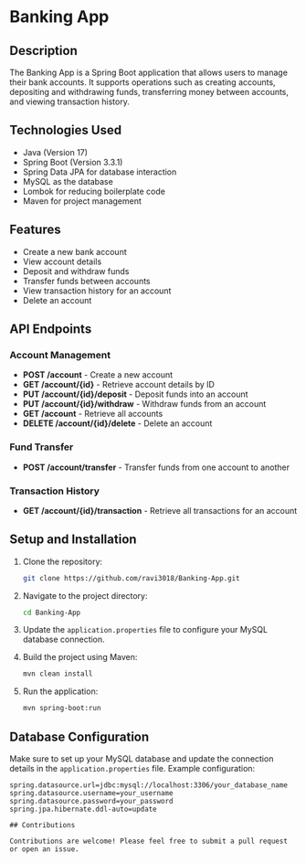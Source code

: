 # Banking App

## Description
The Banking App is a Spring Boot application that allows users to manage their bank accounts. It supports operations such as creating accounts, depositing and withdrawing funds, transferring money between accounts, and viewing transaction history.

## Technologies Used
- Java (Version 17)
- Spring Boot (Version 3.3.1)
- Spring Data JPA for database interaction
- MySQL as the database
- Lombok for reducing boilerplate code
- Maven for project management

## Features
- Create a new bank account
- View account details
- Deposit and withdraw funds
- Transfer funds between accounts
- View transaction history for an account
- Delete an account

## API Endpoints

### Account Management
- **POST /account** - Create a new account
- **GET /account/{id}** - Retrieve account details by ID
- **PUT /account/{id}/deposit** - Deposit funds into an account
- **PUT /account/{id}/withdraw** - Withdraw funds from an account
- **GET /account** - Retrieve all accounts
- **DELETE /account/{id}/delete** - Delete an account

### Fund Transfer
- **POST /account/transfer** - Transfer funds from one account to another

### Transaction History
- **GET /account/{id}/transaction** - Retrieve all transactions for an account

## Setup and Installation
1. Clone the repository:
    ```bash
    git clone https://github.com/ravi3018/Banking-App.git
    ```

2. Navigate to the project directory:
    ```bash
    cd Banking-App
    ```

3. Update the `application.properties` file to configure your MySQL database connection.

4. Build the project using Maven:
    ```bash
    mvn clean install
    ```

5. Run the application:
    ```bash
    mvn spring-boot:run
    ```

## Database Configuration
Make sure to set up your MySQL database and update the connection details in the `application.properties` file. Example configuration:
```properties
spring.datasource.url=jdbc:mysql://localhost:3306/your_database_name
spring.datasource.username=your_username
spring.datasource.password=your_password
spring.jpa.hibernate.ddl-auto=update

## Contributions

Contributions are welcome! Please feel free to submit a pull request or open an issue.


